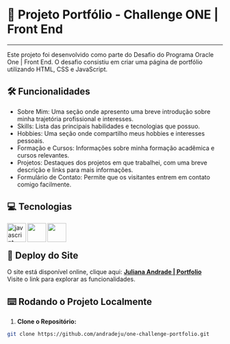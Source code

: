 # 📝 Projeto Portfólio - Challenge ONE | Front End 
---

Este projeto foi desenvolvido como parte do Desafio do Programa Oracle One | Front End. O desafio consistiu em criar uma página de portfólio utilizando HTML, CSS e JavaScript. 

## 🛠️ Funcionalidades

- Sobre Mim: Uma seção onde apresento uma breve introdução sobre minha trajetória profissional e interesses.
- Skills: Lista das principais habilidades e tecnologias que possuo.
- Hobbies: Uma seção onde compartilho meus hobbies e interesses pessoais.
- Formação e Cursos: Informações sobre minha formação acadêmica e cursos relevantes.
- Projetos: Destaques dos projetos em que trabalhei, com uma breve descrição e links para mais informações.
- Formulário de Contato: Permite que os visitantes entrem em contato comigo facilmente.
 
## 💻 Tecnologias
<p align="left">
<img align="left" src="https://cdn.jsdelivr.net/gh/devicons/devicon@latest/icons/javascript/javascript-original.svg" width="44" height="44" alt="javascript" />
<img align="left" src="https://cdn.jsdelivr.net/gh/devicons/devicon/icons/html5/html5-plain-wordmark.svg" width="44" height="44" />
<img align="left" src="https://cdn.jsdelivr.net/gh/devicons/devicon/icons/css3/css3-plain-wordmark.svg" width="44" height="44" />
</p>
<br>
<br>

## 🚀 Deploy do Site
O site está disponível online, clique aqui: **[Juliana Andrade | Portfolio](https://one-challenge-portfolio-three.vercel.app/)** <br>
Visite o link para explorar as funcionalidades.

## ⌨️ Rodando o Projeto Localmente

1. **Clone o Repositório:**
```bash
git clone https://github.com/andradeju/one-challenge-portfolio.git
```   





